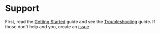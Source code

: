 # Support

First, read the [Getting Started](GETTING_STARTED.md) guide and see the [Troubleshooting](TROUBLESHOOTING.md) guide. If those don't help and you, create an [issue](../../../issues).
